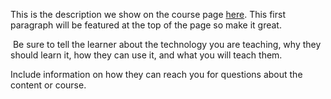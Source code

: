 This is the description we show on the course page [here](https://lab.github.com/206010028cristianAlejandroRomeroRojano/matrizes). This first paragraph will be featured at the top of the page so make it great.
​

​
Be sure to tell the learner about the technology you are teaching, why they should learn it, how they can use it, and what you will teach them.
​


Include information on how they can reach you for questions about the content or course. 